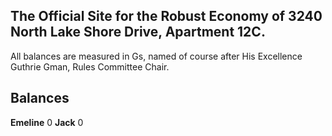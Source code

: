 ## The Official Site for the Robust  Economy of 3240 North Lake Shore Drive, Apartment 12C. 

All balances are measured in Gs, named of course after His Excellence Guthrie Gman, Rules Committee Chair.


## Balances

**Emeline** 0
**Jack** 0
